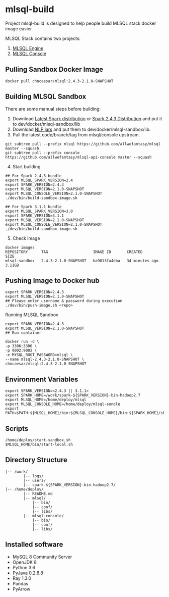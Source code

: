 # mlsql-build

Project mlsql-build is designed to help people build MLSQL stack docker image easier

MLSQL Stack contains two projects:
1.  [MLSQL Engine](http://github.com/allwefantasy/mlsql)
2.  [MLSQL Console](http://github.com/allwefantasy/mlsql-api-console)

## Pulling Sandbox Docker Image
```shell
docker pull chncaesar/mlsql:2.4.3-2.1.0-SNAPSHOT
```

## Building MLSQL Sandbox
There are some manual steps before building:
1. Download [Latest Spark distribution](https://mirrors.tuna.tsinghua.edu.cn/apache/spark) or [Spark 2.4.3 Distribution](https://archive.apache.org/dist/spark/spark-2.4.3/)  and put it to dev/docker/mlsql-sandbox/lib
2. Download [NLP jars](http://download.mlsql.tech/nlp/) and put them to dev/docker/mlsql-sandbox/lib.
3. Pull the latest code/branch/tag from mlsql/console upstream. 
```shell
git subtree pull --prefix mlsql https://github.com/allwefantasy/mlsql master --squash
git subtree pull --prefix console https://github.com/allwefantasy/mlsql-api-console master --squash
```   
4. Start building
```shell   
## For Spark 2.4.3 bundle
export MLSQL_SPARK_VERSION=2.4
export SPARK_VERSION=2.4.3
export MLSQL_VERSION=2.1.0-SNAPSHOT
export MLSQL_CONSOLE_VERSION=2.1.0-SNAPSHOT
./dev/bin/build-sandbox-image.sh

## For Spark 3.1.1 bundle
export MLSQL_SPARK_VERSION=3.0
export SPARK_VERSION=3.1.1
export MLSQL_VERSION=2.1.0-SNAPSHOT
export MLSQL_CONSOLE_VERSION=2.1.0-SNAPSHOT
./dev/bin/build-sandbox-image.sh
```
5. Check image
```shell
docker images
REPOSITORY      TAG                    IMAGE ID       CREATED          SIZE
mlsql-sandbox   2.4.3-2.1.0-SNAPSHOT   ba9013fa4dba   34 minutes ago   3.11GB
```


## Pushing Image to Docker hub
```shell
export SPARK_VERSION=2.4.3
export MLSQL_VERSION=2.1.0-SNAPSHOT
## Please enter username & password during execution
./dev/bin/push-image.sh <repo>
```

Running MLSQL Sandbox
```shell
export SPARK_VERSION=2.4.3
export MLSQL_VERSION=2.1.0-SNAPSHOT
## Run container

docker run -d \
-p 3306:3306 \
-p 9002:9002 \
-e MYSQL_ROOT_PASSWORD=mlsql \
--name mlsql-2.4.3-2.1.0-SNAPSHOT \
chncaesar/mlsql:2.4.3-2.1.0-SNAPSHOT
```

## Environment Variables
````shell
export SPARK_VERSION=<2.4.3 || 3.1.1>
export SPARK_HOME=/work/spark-${SPARK_VERSION}-bin-hadoop2.7
export MLSQL_HOME=/home/deploy/mlsql
export MLSQL_CONSOLE_HOME=/home/deploy/mlsql-sonole
export PATH=$PATH:${MLSQL_HOME}/bin:${MLSQL_CONSOLE_HOME}/bin:${SPARK_HOME}/sbin:${SPARK_HOME}/bin
````

## Scripts
```shell
/home/deploy/start-sandbox.sh
$MLSQL_HOME/bin/start-local.sh
```

## Directory Structure
```shell
|-- /work/
        |-- logs/  
        |-- users/
        |-- spark-${SPARK_VERSION}-bin-hadoop2.7/
|-- /home/deploy/
        |-- README.md
        |-- mlsql/
            |-- bin/                          
            |-- conf/                         
            |-- libs/                         
        |-- mlsql-console/                   
            |-- bin/                          
            |-- conf/                         
            |-- libs/    
```

## Installed software
- MySQL 8 Community Server
- OpenJDK 8
- Python 3.6  
- PyJava 0.2.8.8
- Ray 1.3.0
- Pandas
- PyArrow